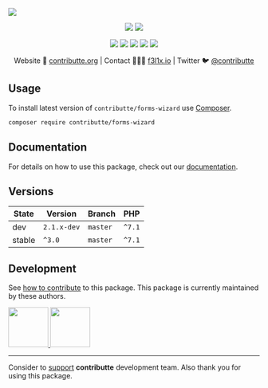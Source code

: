 ![](https://heatbadger.now.sh/github/readme/contributte/forms-wizard/)

<p align=center>
  <a href="https://travis-ci.org/github/contributte/forms-wizard><img src="https://travis-ci.org/contributte/forms-wizard.svg?branch=master"></a>
  <a href="https://packagist.org/packages/contributte/forms-wizard"><img src="https://badgen.net/packagist/dm/contributte/forms-wizard"></a>
  <a href="https://packagist.org/packages/contributte/forms-wizard"><img src="https://badgen.net/packagist/v/contributte/forms-wizard"></a>
</p>
<p align=center>
  <a href="https://packagist.org/packages/contributte/forms-wizard"><img src="https://badgen.net/packagist/php/contributte/forms-wizard"></a>
  <a href="https://github.com/contributte/forms-wizard/LICENSE"><img src="https://badgen.net/github/license/contributte/forms-wizard"></a>
  <a href="https://bit.ly/ctteg"><img src="https://badgen.net/badge/support/gitter/cyan"></a>
  <a href="https://bit.ly/cttfo"><img src="https://badgen.net/badge/support/forum/yellow"></a>
  <a href="https://contributte.org/partners.html"><img src="https://badgen.net/badge/sponsor/donations/F96854"></a>
</p>

<p align=center>
Website 🚀 <a href="https://contributte.org">contributte.org</a> | Contact 👨🏻‍💻 <a href="https://f3l1x.io">f3l1x.io</a> | Twitter 🐦 <a href="https://twitter.com/contributte">@contributte</a>
</p>

## Usage

To install latest version of `contributte/forms-wizard` use [Composer](https://getcomposer.org).

```bash
composer require contributte/forms-wizard
```

## Documentation

For details on how to use this package, check out our [documentation](.docs).


## Versions

| State       | Version     | Branch   | PHP      |
|-------------|-------------|----------|----------|
| dev         | `2.1.x-dev` | `master` | `^7.1`   |
| stable      | `^3.0`      | `master` | `^7.1`   |

## Development

See [how to contribute](https://contributte.org) to this package. This package is currently maintained by these authors.

<a href="https://github.com/f3l1x">
    <img width="80" height="80" src="https://avatars2.githubusercontent.com/u/538058?v=3&s=80">
</a>
<a href="https://github.com/MartkCz">
    <img width="80" height="80" src="https://avatars2.githubusercontent.com/u/10145362?v=3&s=80">
</a>

-----

Consider to [support](https://contributte.org/partners) **contributte** development team.
Also thank you for using this package.
